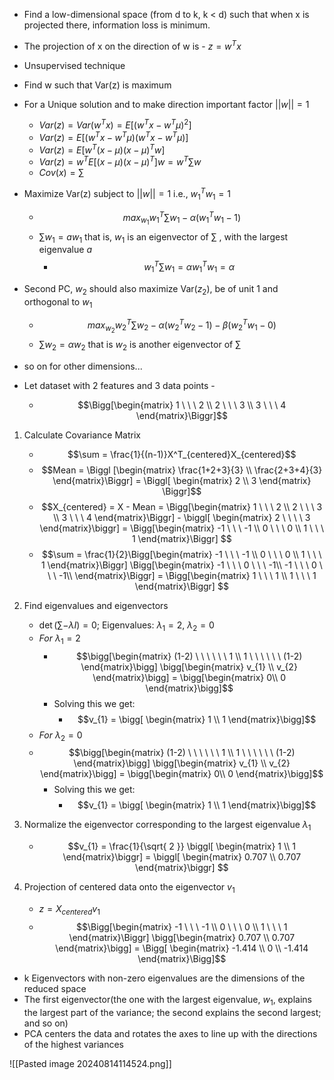 - Find a low-dimensional space (from d to k, k < d) such that when x is projected there, information loss is minimum.
- The projection of x on the direction of w is - $z = w^{T}x$
- Unsupervised technique
- Find w such that Var(z) is maximum


- For a Unique solution and to make direction important factor $||w|| = 1$
	- $Var(z) = Var(w^{T}x) = E[(w^{T}x - w^{T}\mu)^2]$
	- $Var(z) = E[(w^{T}x - w^{T}\mu)(w^{T}x - w^{T}\mu)]$
	- $Var(z) = E[w^T(x-\mu)(x-\mu)^{T}w]$
	- $Var(z) = w^{T}E[(x-\mu)(x-\mu)^{T}]w = w^{T}\sum w$
	- $Cov(x) =\sum$



- Maximize Var(z) subject to $||w|| = 1$ i.e., $w_{1}^{T}w_{1} = 1$
	- $$max_{w_{1}} w_{1}^{T}\sum w_{1} - \alpha (w_{1}^{T}w_{1} - 1) $$
	- $\sum w_{1} = aw_{1}$ that is, $w_{1}$ is an eigenvector of $\sum$ , with the largest eigenvalue $a$
		- $$w_{1}^{T}\sum w_{1} = \alpha w_{1}^{T}w_{1} = \alpha$$
- Second PC, $w_2$ should also maximize Var($z_2$), be of unit 1 and orthogonal to $w_1$
	- $$max_{w_{2}} w_{2}^{T}\sum w_{2} - \alpha(w_{2}^{T}w_{2}-1) - \beta(w_{2}^{T}w_{1}-0)$$
	- $\sum w_{2} = \alpha w_{2}$ that is $w_{2}$ is another eigenvector of $\sum$
- so on for other dimensions...



- Let dataset with 2 features and 3 data points -
	- $$\Bigg[\begin{matrix}
1 \ \ \ 2 \\ 
2 \ \ \ 3  \\
3 \ \ \ 4
\end{matrix}\Biggr]$$
1. Calculate Covariance Matrix 
	- $$\sum = \frac{1}{(n-1)}X^T_{centered}X_{centered}$$
	- $$Mean = \Biggl [\begin{matrix}
\frac{1+2+3}{3} \\
\frac{2+3+4}{3}
\end{matrix}\Biggr] = \Biggl[ \begin{matrix}
2 \\
3
\end{matrix} \Biggr]$$
	- $$X_{centered} = X - Mean = \Bigg[\begin{matrix}
1 \ \ \ 2 \\ 
2 \ \ \ 3  \\
3 \ \ \ 4
\end{matrix}\Biggr] - \biggl[ \begin{matrix}
2 \ \ \ \ 3 
\end{matrix}\biggr] = \Bigg[\begin{matrix}
-1 \ \ \ -1 \\ 
0 \ \ \ 0  \\
1 \ \ \ 1
\end{matrix}\Biggr] $$
	- $$\sum = \frac{1}{2}\Bigg[\begin{matrix}
-1 \ \ \ -1 \\ 
0 \ \ \ 0  \\
1 \ \ \ 1
\end{matrix}\Biggr] \Bigg[\begin{matrix}
-1 \ \ \ 0  \ \ \ -1\\ 
-1 \ \ \ 0  \ \ \ -1\\
\end{matrix}\Biggr] = \Bigg[\begin{matrix}
1 \ \ \ 1 \\ 
1 \ \ \ 1
\end{matrix}\Biggr] $$

2. Find eigenvalues and eigenvectors
	- $\det\left( \sum - \lambda I \right) = 0$;    Eigenvalues: $\lambda_{1} = 2, \ \lambda_{2} = 0$
	- $For \ \lambda_{1} = 2$
		- $$\bigg[\begin{matrix}
(1-2) \ \ \ \ \ \  1 \\
1 \ \ \ \ \ \  (1-2)
\end{matrix}\bigg]  \bigg[\begin{matrix}
v_{1}  \\
v_{2}
\end{matrix}\bigg] = \bigg[\begin{matrix}
0\\
0
\end{matrix}\bigg]$$
		- Solving this we get:
			- $$v_{1} = \bigg[ \begin{matrix}
1 \\
1
\end{matrix}\bigg]$$
	- $For \ \lambda_{2} = 0$
	- $$\bigg[\begin{matrix}
(1-2) \ \ \ \ \ \  1 \\
1 \ \ \ \ \ \  (1-2)
\end{matrix}\bigg]  \bigg[\begin{matrix}
v_{1}  \\
v_{2}
\end{matrix}\bigg] = \bigg[\begin{matrix}
0\\
0
\end{matrix}\bigg]$$
		- Solving this we get:
			- $$v_{1} = \bigg[ \begin{matrix}
1 \\
1
\end{matrix}\bigg]$$
3. Normalize the eigenvector corresponding to the largest eigenvalue $\lambda_{1}$
	- $$v_{1} = \frac{1}{\sqrt{ 2 }} \biggl[ \begin{matrix}
1 \\
1
\end{matrix}\biggr] = \biggl[ \begin{matrix}
0.707 \\
0.707
\end{matrix}\biggr] $$

4. Projection of centered data onto the eigenvector $v_{1}$
	- $z = X_{centered}v_{1}$
	- $$\Bigg[\begin{matrix}
-1 \ \ \ -1 \\ 
0 \ \ \ 0  \\
1 \ \ \ 1
\end{matrix}\Biggr] 
\bigg[\begin{matrix}
0.707 \\
0.707
\end{matrix}\bigg]
= \Bigg[ \begin{matrix}
-1.414 \\
0 \\
-1.414
\end{matrix}\Bigg]$$


- k Eigenvectors with non-zero eigenvalues are the dimensions of the reduced space
- The first eigenvector(the one with the largest eigenvalue, $w_1$, explains the largest part of the variance; the second explains the second largest; and so on)
- PCA centers the data and rotates the axes to line up with the directions of the highest variances


![[Pasted image 20240814114524.png]]
